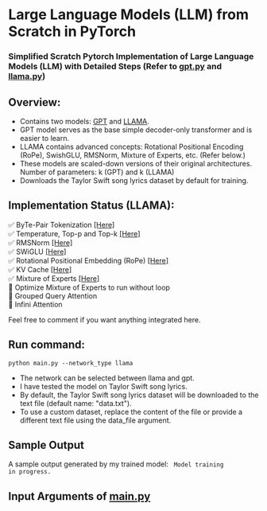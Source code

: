 # Large Language Models (LLM) from Scratch in PyTorch
### Simplified Scratch Pytorch Implementation of Large Language Models (LLM) with Detailed Steps (Refer to <a href="gpt.py">gpt.py</a> and <a href="llama.py">llama.py</a>)

## Overview:
<ul>
  <li> Contains two models: <a href="gpt.py">GPT</a> and <a href="llama.py">LLAMA</a>.</li>
  <li> GPT model serves as the base simple decoder-only transformer and is easier to learn.</li>
  <li> LLAMA contains advanced concepts: Rotational Positional Encoding (RoPe), SwishGLU, RMSNorm, Mixture of Experts, etc. (Refer below.) </li>
  <li> These models are scaled-down versions of their original architectures. Number of parameters: k (GPT) and k (LLAMA) </li>
  <li> Downloads the Taylor Swift song lyrics dataset by default for training. </li>
</ul>  

## Implementation Status (LLAMA):
:white_check_mark: ByTe-Pair Tokenization <a href="tokenizer.py">[Here]</a>   <br>
:white_check_mark: Temperature, Top-p and Top-k   <a href="https://github.com/s-chh/PyTorch-Scratch-LLM/blob/186ccf6de0ee0b81a27191c0dafaacf66f6acd30/solver.py#L131">[Here]</a>   <br> 
:white_check_mark: RMSNorm      <a href="https://github.com/s-chh/PyTorch-Scratch-LLM/blob/186ccf6de0ee0b81a27191c0dafaacf66f6acd30/llama.py#L232">[Here]</a>  
:white_check_mark: SWiGLU      <a href="https://github.com/s-chh/PyTorch-Scratch-LLM/blob/186ccf6de0ee0b81a27191c0dafaacf66f6acd30/llama.py#L257">[Here]</a>  
:white_check_mark: Rotational Positional Embedding (RoPe)  <a href="https://github.com/s-chh/PyTorch-Scratch-LLM/blob/186ccf6de0ee0b81a27191c0dafaacf66f6acd30/llama.py#L44">[Here]</a>   <br>
:white_check_mark: KV Cache <a href="https://github.com/s-chh/PyTorch-Scratch-LLM/blob/186ccf6de0ee0b81a27191c0dafaacf66f6acd30/llama.py#L186">[Here]</a>   <br>
:white_check_mark: Mixture of Experts <a href="https://github.com/s-chh/PyTorch-Scratch-LLM/blob/186ccf6de0ee0b81a27191c0dafaacf66f6acd30/llama.py#L310">[Here]</a>   <br>
:white_square_button: Optimize Mixture of Experts to run without loop <br>
:white_square_button: Grouped Query Attention <br>
:white_square_button: Infini Attention

Feel free to comment if you want anything integrated here.


## Run command: <br>

```
python main.py --network_type llama
```
 
- The network can be selected between llama and gpt.
- I have tested the model on Taylor Swift song lyrics.
- By default, the Taylor Swift song lyrics dataset will be downloaded to the text file (default name: "data.txt").
- To use a custom dataset, replace the content of the file or provide a different text file using the data_file argument.

## Sample Output 
A sample output generated by my trained model:
<code>
Model training in progress.
</code>

## Input Arguments of <a href="main.py">main.py</a>

